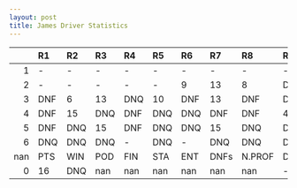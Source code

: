 ```yaml
---
layout: post 
title: James Driver Statistics
--- 
```


|     | R1   | R2   | R3   | R4   | R5   | R6   | R7   | R8     | R9   | R10   | R11   | R12   | Points   | Pos   |
|----:|:-----|:-----|:-----|:-----|:-----|:-----|:-----|:-------|:-----|:------|:------|:------|:---------|:------|
|   1 | -    | -    | -    | -    | -    | -    | -    | -      | -    | -     | -     | -     | nan      | nan   |
|   2 | -    | -    | -    | -    | -    | 9    | 13   | 8      | DNF  | DNQ   | 3     | 7     | nan      | nan   |
|   3 | DNF  | 6    | 13   | DNQ  | 10   | DNF  | 13   | DNF    | DNF  | DNQ   | DNQ   | 17    | nan      | nan   |
|   4 | DNF  | 15   | DNQ  | DNF  | DNQ  | DNQ  | DNF  | DNF    | 4    | DNQ   | 7     | 12    | 0.0      | 31.0  |
|   5 | DNF  | DNQ  | 15   | DNF  | DNQ  | DNQ  | 15   | DNQ    | DNF  | DNQ   | DNQ   | -     | 0.0      | 37.0  |
|   6 | DNQ  | DNQ  | DNQ  | -    | DNQ  | -    | DNQ  | DNQ    | DNQ  | -     | 20    | 16    | 47.0     | 11.0  |
| nan | PTS  | WIN  | POD  | FIN  | STA  | ENT  | DNFs | N.PROF | DNQ  | %FIN  | PPR   | BST   | CHA      | RNK   |
|   0 | 16   | DNQ  | nan  | nan  | nan  | nan  | nan  | nan    | -    | -     | 7     | DNF   | 17       | DNF   |